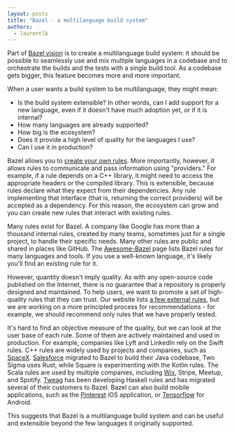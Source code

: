 ```yaml
---
layout: posts
title: "Bazel - a multilanguage build system"
authors:
  - laurentlb
---
```


Part of [Bazel vision](https://docs.bazel.build/versions/master/bazel-overview.html)
is to create a multilanguage build system: it should be possible to seamlessly
use and mix multiple languages in a codebase and to orchestrate the builds and
the tests with a single build tool. As a codebase gets bigger, this feature
becomes more and more important.

When a user wants a build system to be multilanguage, they might mean:

*   Is the build system extensible? In other words, can I add support for a new
    language, even if it doesn't have much adoption yet, or if it is internal?
*   How many languages are already supported?
*   How big is the ecosystem?
*   Does it provide a high level of quality for the languages I use?
*   Can I use it in production?

Bazel allows you to [create your own rules](https://docs.bazel.build/versions/master/skylark/concepts.html).
More importantly, however, it allows rules to communicate and pass information
using "providers." For example, if a rule depends on a C++ library, it might
need to access the appropriate headers or the compiled library. This is
extensible, because rules declare what they expect from their dependencies. Any
rule implementing that interface (that is, returning the correct providers) will
be accepted as a dependency. For this reason, the ecosystem can grow and you can
create new rules that interact with existing rules.

Many rules exist for Bazel. A company like Google has more than a thousand
internal rules, created by many teams, sometimes just for a single project, to
handle their specific needs. Many other rules are public and shared in places
like GitHub. The [Awesome-Bazel](https://github.com/jin/awesome-bazel#rules)
page lists Bazel rules for many languages and tools. If you use a well-known
language, it's likely you'll find an existing rule for it.

However, quantity doesn't imply quality. As with any open-source code published
on the Internet, there is no guarantee that a repository is properly designed
and maintained. To help users, we want to promote a set of high-quality rules
that they can trust. Our website lists [a few external rules](
https://docs.bazel.build/versions/master/be/overview.html#additional-rules), but
we are working on a more principled process for recommendations - for example,
we should recommend only rules that we have properly tested.

It's hard to find an objective measure of the quality, but we can look at the
user base of each rule. Some of them are actively maintained and used in
production. For example, companies like Lyft and LinkedIn rely on the Swift
rules. C++ rules are widely used by projects and companies, such as
[SpaceX](https://www.youtube.com/watch?v=t_3bckhV_YI).
[Salesforce](https://www.youtube.com/watch?v=V8HayK90PI4) migrated to Bazel to
build their Java codebase, Two Sigma uses Rust, while Square is experimenting
with the Kotlin rules. The Scala rules are used by multiple companies, including
[Wix](https://www.youtube.com/watch?time_continue=7&v=wCkqtM44BvU), Stripe,
Meetup, and Spotify. [Tweag](https://www.youtube.com/watch?v=20fYYDwiNqw) has
been developing Haskell rules and has migrated several of their customers to
Bazel. Bazel can also build mobile applications, such as the
[Pinterest](https://www.youtube.com/watch?v=wewAVF-DVhs) iOS application, or
[Tensorflow](https://github.com/tensorflow/tensorflow/tree/master/tensorflow/examples/android)
for Android.

This suggests that Bazel is a multilanguage build system and can be useful and
extensible beyond the few languages it originally supported.
